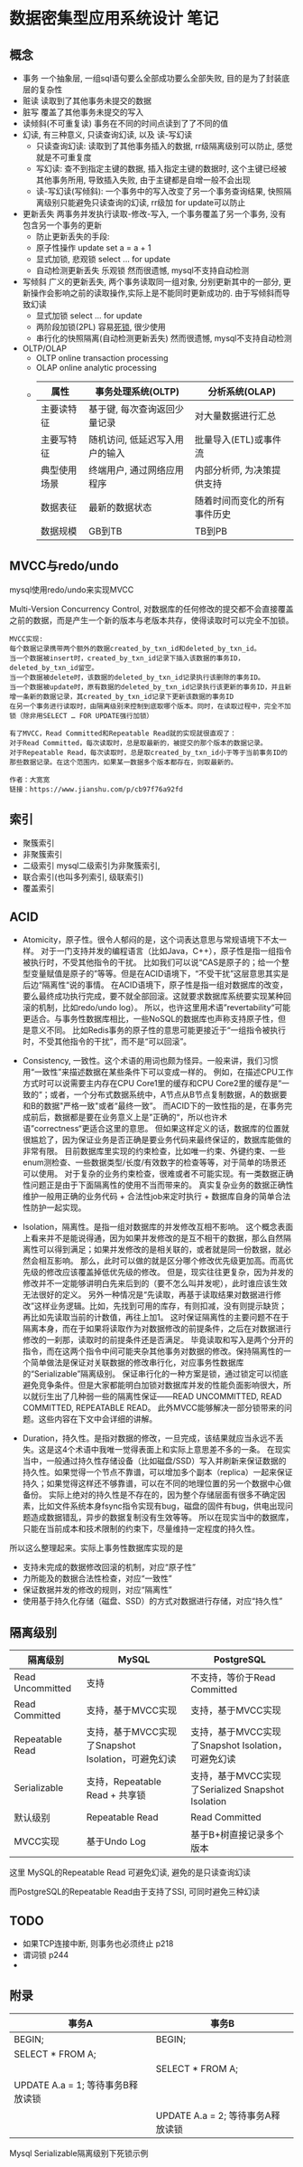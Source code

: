 # 数据密集型应用系统设计 笔记


## 概念
- 事务 一个抽象层, 一组sql语句要么全部成功要么全部失败, 目的是为了封装底层的复杂性
- 赃读 读取到了其他事务未提交的数据
- 脏写 覆盖了其他事务未提交的写入
- 读倾斜(不可重复读) 事务在不同的时间点读到了了不同的值
- 幻读, 有三种意义, 只读查询幻读, 以及 读-写幻读
    - 只读查询幻读: 读取到了其他事务插入的数据, rr级隔离级别可以防止, 感觉就是不可重复度
    - 写幻读: 查不到指定主键的数据, 插入指定主键的数据时, 这个主键已经被其他事务所用, 导致插入失败, 由于主键都是自增一般不会出现
    - 读-写幻读(写倾斜): 一个事务中的写入改变了另一个事务查询结果, 快照隔离级别只能避免只读查询的幻读, rr级加 for update可以防止
- 更新丢失 两事务并发执行读取-修改-写入, 一个事务覆盖了另一个事务, 没有包含另一个事务的更新
    - 防止更新丢失的手段:
    - 原子性操作  update set a = a + 1
    - 显式加锁, 悲观锁  select ... for update
    - 自动检测更新丢失  乐观锁  然而很遗憾, mysql不支持自动检测
- 写倾斜 广义的更新丢失, 两个事务读取同一组对象, 分别更新其中的一部分, 更新操作会影响之前的读取操作,实际上是不能同时更新成功的. 由于写倾斜而导致幻读
    - 显式加锁  select ... for update
    - 两阶段加锁(2PL) 容易[死锁](#1), 很少使用
    - 串行化的快照隔离(自动检测更新丢失)  然而很遗憾, mysql不支持自动检测
- OLTP/OLAP 
    -   OLTP online transaction processing
    -   OLAP online analytic processing
    -   |属性|事务处理系统(OLTP)|分析系统(OLAP)|
        |---|---|---|
        |主要读特征|基于键, 每次查询返回少量记录|对大量数据进行汇总|
        |主要写特征|随机访问, 低延迟写入用户的输入|批量导入(ETL)或事件流|
        |典型使用场景|终端用户, 通过网络应用程序|内部分析师, 为决策提供支持|
        |数据表征|最新的数据状态|随着时间而变化的所有事件历史|
        |数据规模|GB到TB|TB到PB|
    
    
    
## MVCC与redo/undo

mysql使用redo/undo来实现MVCC

Multi-Version Concurrency Control, 对数据库的任何修改的提交都不会直接覆盖之前的数据，而是产生一个新的版本与老版本共存，使得读取时可以完全不加锁。
```
MVCC实现:
每个数据记录携带两个额外的数据created_by_txn_id和deleted_by_txn_id。
当一个数据被insert时，created_by_txn_id记录下插入该数据的事务ID，deleted_by_txn_id留空。
当一个数据被delete时，该数据的deleted_by_txn_id记录执行该删除的事务ID。
当一个数据被update时，原有数据的deleted_by_txn_id记录执行该更新的事务ID，并且新增一条新的数据记录，其created_by_txn_id记录下更新该数据的事务ID
在另一个事务进行读取时，由隔离级别来控制到底取哪个版本。同时，在读取过程中，完全不加锁（除非用SELECT … FOR UPDATE强行加锁）

有了MVCC，Read Committed和Repeatable Read就的实现就很直观了：
对于Read Committed，每次读取时，总是取最新的，被提交的那个版本的数据记录。
对于Repeatable Read，每次读取时，总是取created_by_txn_id小于等于当前事务ID的那些数据记录。在这个范围内，如果某一数据多个版本都存在，则取最新的。

作者：大宽宽
链接：https://www.jianshu.com/p/cb97f76a92fd
```

## 索引
- 聚簇索引
- 非聚簇索引
- 二级索引 mysql二级索引为非聚簇索引, 
- 联合索引(也叫多列索引, 级联索引)
- 覆盖索引

## ACID
- Atomicity，原子性。很令人郁闷的是，这个词表达意思与常规语境下不太一样。
对于一门支持并发的编程语言（比如Java，C++），原子性是指一组指令被执行时，不受其他指令的干扰。
比如我们可以说“CAS是原子的；给一个整型变量赋值是原子的”等等。但是在ACID语境下，“不受干扰”这层意思其实是后边“隔离性“说的事情。
在ACID语境下，原子性是指一组对数据库的改变，要么最终成功执行完成，要不就全部回滚。这就要求数据库系统要实现某种回滚的机制，比如redo/undo log）。
所以，也许这里用术语”revertability“可能更适合。与事务性数据库相比，一些NoSQL的数据库也声称支持原子性，但是意义不同。
比如Redis事务的原子性的意思可能更接近于“一组指令被执行时，不受其他指令的干扰”，而不是“可以回滚”。

- Consistency, 一致性。这个术语的用词也颇为怪异。一般来讲，我们习惯用“一致性”来描述数据在某些条件下可以变成一样的。
例如，在描述CPU工作方式时可以说需要主内存在CPU Core1里的缓存和CPU Core2里的缓存是“一致的“；或者，一个分布式数据系统中，A节点从B节点复制数据，A的数据要和B的数据"严格一致"或者“最终一致”。
而ACID下的一致性指的是，在事务完成前后，数据都是要在业务意义上是”正确的“，所以也许术语”correctness“更适合这里的意思。
但如果这样定义的话，数据库的位置就很尴尬了，因为保证业务是否正确是要业务代码来最终保证的，数据库能做的非常有限。
目前数据库里实现的约束检查，比如唯一约束、外键约束、一些enum测检查、一些数据类型/长度/有效数字的检查等等，对于简单的场景还可以使用。
对于复杂的业务约束检查，很难或者不可能实现。有一类数据正确性问题正是由于下面隔离性的使用不当而带来的。 
真实复杂业务的数据正确性维护一般用正确的业务代码 + 合法性job来定时执行 + 数据库自身的简单合法性防护一起实现。

- Isolation，隔离性。是指一组对数据库的并发修改互相不影响。
这个概念表面上看来并不是能说得通，因为如果并发修改的是互不相干的数据，那么自然隔离性可以得到满足；如果并发修改的是相关联的，或者就是同一份数据，就必然会相互影响。
那么，此时可以做的就是区分哪个修改优先级更加高。而高优先级的修改应该覆盖掉低优先级的修改。
但是，现实往往更复杂，因为并发的修改并不一定能够讲明白先来后到的（要不怎么叫并发呢），此时谁应该生效无法很好的定义。
另外一种情况是“先读取，再基于读取结果对数据进行修改”这样业务逻辑。比如，先找到可用的库存，有则扣减，没有则提示缺货；再比如先读取当前的计数值，再往上加1。
这时保证隔离性的主要问题不在于隔离本身，而在于如果将读取作为对数据修改的前提条件，之后在对数据进行修改的一刹那，读取时的前提条件还是否满足。
毕竟读取和写入是两个分开的指令，而在这两个指令中间可能夹杂其他事务对数据的修改。保持隔离性的一个简单做法是保证对关联数据的修改串行化，对应事务性数据库的“Serializable”隔离级别。
保证串行化的一种方案是锁，通过锁定可以彻底避免竞争条件。但是大家都能明白加锁对数据库并发的性能负面影响很大，所以就衍生出了几种弱一些的隔离性保证——READ UNCOMMITTED, READ COMMITTED, REPEATABLE READ。
此外MVCC能够解决一部分锁带来的问题。这些内容在下文中会详细的讲解。

- Duration，持久性。是指对数据的修改，一旦完成，该结果就应当永远不丢失。这是这4个术语中我唯一觉得表面上和实际上意思差不多的一条。
在现实当中，一般通过持久性存储设备（比如磁盘/SSD）写入并刷新来保证数据的持久性。如果觉得一个节点不靠谱，可以增加多个副本（replica）一起来保证持久；如果觉得这样还不够靠谱，可以在不同的地理位置的另一个数据中心做备份。
实际上绝对的持久性是不存在的，因为整个存储层面有很多不确定因素，比如文件系统本身fsync指令实现有bug，磁盘的固件有bug，供电出现问题造成数据错乱，异步的数据复制没有生效等等。
所以在现实当中的数据库，只能在当前成本和技术限制的约束下，尽量维持一定程度的持久性。


所以这么整理起来。实际上事务性数据库实现的是
- 支持未完成的数据修改回滚的机制，对应“原子性”
- 力所能及的数据合法性检查，对应“一致性”
- 保证数据并发的修改的规则，对应“隔离性”
- 使用基于持久化存储（磁盘、SSD）的方式对数据进行存储，对应“持久性”
    
    

## 隔离级别
|隔离级别 |	MySQL |	PostgreSQL|
|---|---|---|
|Read Uncommitted |	支持 |	不支持，等价于Read Committed|
|Read Committed |	支持，基于MVCC实现 |	支持，基于MVCC实现|
|Repeatable Read |	支持，基于MVCC实现了Snapshot Isolation，可避免幻读 |	支持，基于MVCC实现了Snapshot Isolation，可避免幻读|
|Serializable |	支持，Repeatable Read + 共享锁 |	支持，基于MVCC实现了Serialized Snapshot Isolation|
|默认级别 |	Repeatable Read |	Read Committed|
|MVCC实现 |	基于Undo Log |	基于B+树直接记录多个版本|

这里 MySQL的Repeatable Read 可避免幻读, 避免的是只读查询幻读

而PostgreSQL的Repeatable Read由于支持了SSI, 可同时避免三种幻读


## TODO
-   如果TCP连接中断, 则事务也必须终止 p218
-   谓词锁 p244
-   



## 附录

|事务A|事务B|
|---|---|
|BEGIN;|BEGIN;|
|SELECT * FROM A;| |
| |SELECT * FROM A;|
|UPDATE A.a = 1; 等待事务B释放读锁| |
| |UPDATE A.a = 2; 等待事务A释放读锁|

<span id="1">Mysql Serializable隔离级别下死锁示例</span>

